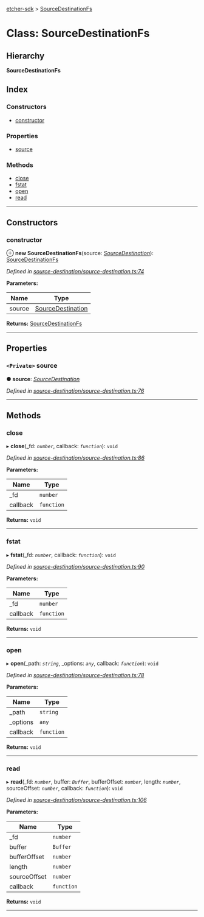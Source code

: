 [etcher-sdk](../README.md) > [SourceDestinationFs](../classes/sourcedestinationfs.md)

# Class: SourceDestinationFs

## Hierarchy

**SourceDestinationFs**

## Index

### Constructors

* [constructor](sourcedestinationfs.md#constructor)

### Properties

* [source](sourcedestinationfs.md#source)

### Methods

* [close](sourcedestinationfs.md#close)
* [fstat](sourcedestinationfs.md#fstat)
* [open](sourcedestinationfs.md#open)
* [read](sourcedestinationfs.md#read)

---

## Constructors

<a id="constructor"></a>

###  constructor

⊕ **new SourceDestinationFs**(source: *[SourceDestination](sourcedestination.md)*): [SourceDestinationFs](sourcedestinationfs.md)

*Defined in [source-destination/source-destination.ts:74](https://github.com/balena-io-modules/etcher-sdk/blob/6429a60/lib/source-destination/source-destination.ts#L74)*

**Parameters:**

| Name | Type |
| ------ | ------ |
| source | [SourceDestination](sourcedestination.md) |

**Returns:** [SourceDestinationFs](sourcedestinationfs.md)

___

## Properties

<a id="source"></a>

### `<Private>` source

**● source**: *[SourceDestination](sourcedestination.md)*

*Defined in [source-destination/source-destination.ts:76](https://github.com/balena-io-modules/etcher-sdk/blob/6429a60/lib/source-destination/source-destination.ts#L76)*

___

## Methods

<a id="close"></a>

###  close

▸ **close**(_fd: *`number`*, callback: *`function`*): `void`

*Defined in [source-destination/source-destination.ts:86](https://github.com/balena-io-modules/etcher-sdk/blob/6429a60/lib/source-destination/source-destination.ts#L86)*

**Parameters:**

| Name | Type |
| ------ | ------ |
| _fd | `number` |
| callback | `function` |

**Returns:** `void`

___
<a id="fstat"></a>

###  fstat

▸ **fstat**(_fd: *`number`*, callback: *`function`*): `void`

*Defined in [source-destination/source-destination.ts:90](https://github.com/balena-io-modules/etcher-sdk/blob/6429a60/lib/source-destination/source-destination.ts#L90)*

**Parameters:**

| Name | Type |
| ------ | ------ |
| _fd | `number` |
| callback | `function` |

**Returns:** `void`

___
<a id="open"></a>

###  open

▸ **open**(_path: *`string`*, _options: *`any`*, callback: *`function`*): `void`

*Defined in [source-destination/source-destination.ts:78](https://github.com/balena-io-modules/etcher-sdk/blob/6429a60/lib/source-destination/source-destination.ts#L78)*

**Parameters:**

| Name | Type |
| ------ | ------ |
| _path | `string` |
| _options | `any` |
| callback | `function` |

**Returns:** `void`

___
<a id="read"></a>

###  read

▸ **read**(_fd: *`number`*, buffer: *`Buffer`*, bufferOffset: *`number`*, length: *`number`*, sourceOffset: *`number`*, callback: *`function`*): `void`

*Defined in [source-destination/source-destination.ts:106](https://github.com/balena-io-modules/etcher-sdk/blob/6429a60/lib/source-destination/source-destination.ts#L106)*

**Parameters:**

| Name | Type |
| ------ | ------ |
| _fd | `number` |
| buffer | `Buffer` |
| bufferOffset | `number` |
| length | `number` |
| sourceOffset | `number` |
| callback | `function` |

**Returns:** `void`

___

